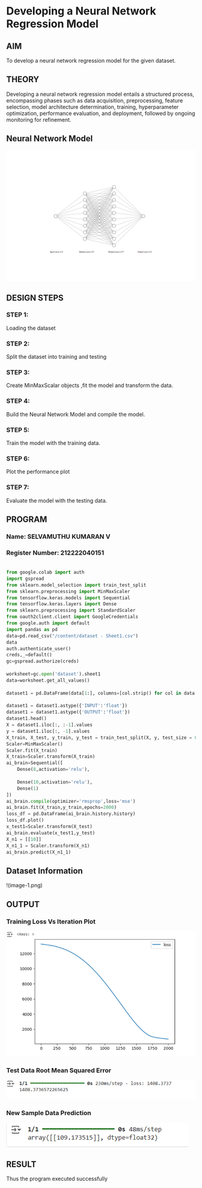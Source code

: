 # Developing a Neural Network Regression Model

## AIM

To develop a neural network regression model for the given dataset.

## THEORY

Developing a neural network regression model entails a structured process, encompassing phases such as data acquisition, preprocessing, feature selection, model architecture determination, training, hyperparameter optimization, performance evaluation, and deployment, followed by ongoing monitoring for refinement.

## Neural Network Model

![alt text](image.png)

## DESIGN STEPS

### STEP 1:

Loading the dataset

### STEP 2:

Split the dataset into training and testing

### STEP 3:

Create MinMaxScalar objects ,fit the model and transform the data.

### STEP 4:

Build the Neural Network Model and compile the model.

### STEP 5:

Train the model with the training data.

### STEP 6:

Plot the performance plot

### STEP 7:

Evaluate the model with the testing data.

## PROGRAM
### Name: SELVAMUTHU KUMARAN V
### Register Number: 212222040151
```python

from google.colab import auth
import gspread
from sklearn.model_selection import train_test_split
from sklearn.preprocessing import MinMaxScaler
from tensorflow.keras.models import Sequential
from tensorflow.keras.layers import Dense
from sklearn.preprocessing import StandardScaler
from oauth2client.client import GoogleCredentials
from google.auth import default
import pandas as pd
data=pd.read_csv("/content/dataset - Sheet1.csv")
data
auth.authenticate_user()
creds,_=default()
gc=gspread.authorize(creds)

worksheet=gc.open('dataset').sheet1
data=worksheet.get_all_values()

dataset1 = pd.DataFrame(data[1:], columns=[col.strip() for col in data[0]])

dataset1 = dataset1.astype({'INPUT':'float'})
dataset1 = dataset1.astype({'OUTPUT':'float'})
dataset1.head()
X = dataset1.iloc[:, :-1].values
y = dataset1.iloc[:, -1].values
X_train, X_test, y_train, y_test = train_test_split(X, y, test_size = 0.2, random_state = 0)
Scaler=MinMaxScaler()
Scaler.fit(X_train)
X_train=Scaler.transform(X_train)
ai_brain=Sequential([
    Dense(8,activation='relu'),

    Dense(10,activation='relu'),
    Dense(1)
])
ai_brain.compile(optimizer='rmsprop',loss='mse')
ai_brain.fit(X_train,y_train,epochs=2000)
loss_df = pd.DataFrame(ai_brain.history.history)
loss_df.plot()
x_test1=Scaler.transform(X_test)
ai_brain.evaluate(x_test1,y_test)
X_n1 = [[10]]
X_n1_1 = Scaler.transform(X_n1)
ai_brain.predict(X_n1_1)

```
## Dataset Information

!(image-1.png)
## OUTPUT

### Training Loss Vs Iteration Plot

![alt text](image-2.png)

### Test Data Root Mean Squared Error

![alt text](image-3.png)

### New Sample Data Prediction

![alt text](image-4.png)

## RESULT

Thus the program executed successfully

